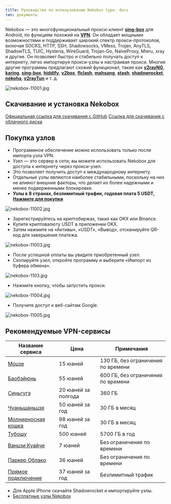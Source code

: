 ```yaml
---
title: Руководство по использованию Nekobox type: docs
тип: документы
---
```


Nekobox — это многофункциональный прокси-клиент **[sing-box](https://sing-box.info)** для Android, по функциям похожий на **[VPN](https://getfreevpn.info)**. Он обладает мощными возможностями и поддерживает широкий спектр прокси-протоколов, включая SOCKS, HTTP, SSH, Shadowsocks, VMess, Trojan, AnyTLS, ShadowTLS, TUIC, Hysteria, WireGuard, Trojan-Go, NaïveProxy, Mieru, xray и другие. Он позволяет быстро и стабильно получать доступ к интернету, легко импортируя прокси-узлы и настраивая прокси. Многие другие программы предлагают схожий функционал, такие как **[v2rayNG](https://getfreevpn.info/zh/docs/vpn%E6%95%99%E7%A8%8B/%E4%B8%8B%E8%BD%BD%E5%92%8C%E4%BD%BF%E7%94%A8v2rayNG-VPN/)**, **[karing](https://karing.biz)**, **[sing-box](https://sing-box.info)**, **[hiddify](https://hiddify.me)**, **[v2box](https://v2box.pro)**, **[flclash](https://flclash.xyz)**, **[mahsang](https://mahsang.pro)**, **[stash](https://apps.apple.com/us/app/stash-rule-based-proxy/id1596063349)**, **[shadowrocket](https://shadowrocket.ink)**, **[nekoha](https://play.google.com/store/apps/details?id=moe.matsuri.lite)**, **[v2rayTun](https://play.google.com/store/apps/details?id=com.v2raytun.android&hl=zh)** и т. д.

![nekobox-11001.jpg](https://nekobox.info/img/nekobox-11001.jpg)

## Скачивание и установка Nekobox

[Официальная ссылка для скачивания с GitHub](https://github.com/MatsuriDayo/NekoBoxForAndroid/releases/download/1.3.9/NekoBox-1.3.9-armeabi-v7a.apk)
[Ссылка для скачивания с облачного диска](https://pan1.mene.lol/s/8kETK)

## Покупка узлов

  * Программное обеспечение можно использовать только после импорта узла VPN.
  * Узел — это сервер в сети; вы можете использовать Nekobox для доступа к интернету через прокси-узел.
  * Это позволяет получить доступ к международному интернету.
  * Отдельные узлы являются наиболее стабильными, поскольку на них не влияют внешние факторы, что делает их более надежными и менее подверженными блокировке.
  * **Узлы в 8 странах, безлимитный трафик, годовая плата 5 USDT, [Нажмите для покупки](https://bnb.lat/buy/3)**

![nekobox-11002.jpg](https://nekobox.info/img/nekobox-11002.jpg)

  * Зарегистрируйтесь на криптобиржах, таких как OKX или Binance.
  * Купите криптовалюту USDT в приложении OKX.
  * Затем нажмите на «Активы», «USDT», «Вывод», отсканируйте QR-код для завершения платежа.

![nekobox-11003.jpg](https://nekobox.info/img/nekobox-11003.jpg)

  * После успешной оплаты вы увидите приобретенный узел.
  * Скопируйте узел, откройте программу и выберите «Импорт из буфера обмена».

![nekobox-1103.jpg](https://nekobox.info/img/nekobox-1103.jpg)

  * Нажмите кнопку, чтобы запустить прокси.

![nekobox-11004.jpg](https://nekobox.info/img/nekobox-11004.jpg)



  * Получите доступ к веб-сайтам Google.

![nekobox-11005.jpg](https://nekobox.info/img/nekobox-11005.jpg)

## Рекомендуемые VPN-сервисы

| Название сервиса | Цена | Примечания |
|---|---|---|
| [Моцзе](https://www.mojie.me/#/register?code=BpCuERz0) | 15 юаней | 130 ГБ, без ограничения по времени |
| [Баобэйюнь](https://web1.bby011.com/#/register?code=8xTTMr2f) | 55 юаней | 600 ГБ, без ограничения по времени |
| [Синьгугэ](https://xingoogle0.cc/auth/register?code=in46IT) | 20 юаней за полгода | 360 ГБ |
| [Чуаньшаньцзя](https://af001.affcsj.com/#/register?code=kfW7nuyP) | 50 юаней за год | 30 ГБ в месяц |
| [Молниеносная кошка](https://webinv02.sc-aff.cc/auth/register?code=ZqlwT1UL) | 98 юаней за год | 30 ГБ в месяц |
| [Тубошу](https://tuboshu.io/auth/register?code=6ulsZW) | 500 юаней | 5700 ГБ в год |
| [Ванцзи Куайче](https://wjkc66.vip?c=REZUOC) | 7 юаней | Без ограничения по времени |
| [Паркер Облако](https://jump.923ka.com/#login?code=Ax6eLJs9) | 36 юаней | Без ограничения по времени |
| [Прямое подключение](https://bnb.lat/buy/3) | 37 юаней за год | Безлимитный трафик |

  * Для Apple iPhone скачайте Shadowrocket и импортируйте узлы.
  * [Бесплатные узлы Nekobox](https://nekobox.info/zh/docs/nekobox%E6%95%99%E7%A8%8B/nekobox%E5%85%8D%E8%B4%B9%E8%8A%82%E7%82%B9%E5%88%86%E4%BA%AB/)